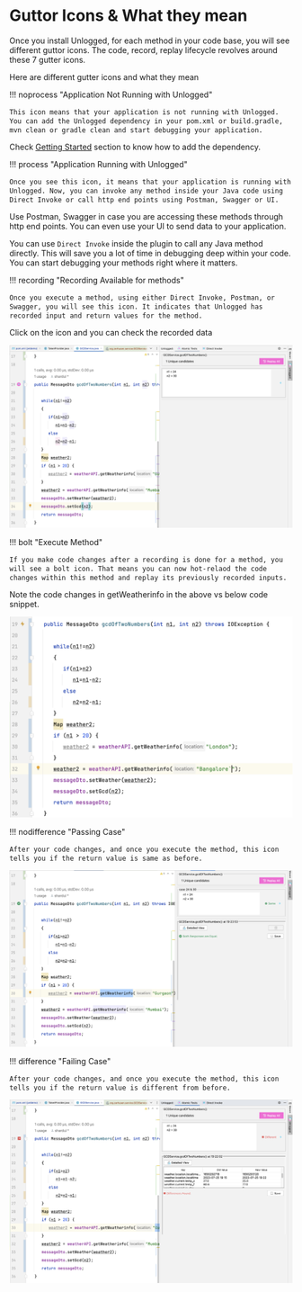 # Guttor Icons & What they mean

Once you install Unlogged, for each method in your code base, you will see different guttor icons. The code, record, replay lifecycle revolves around these 7 gutter icons. 

Here are different gutter icons and what they mean

!!! noprocess "Application Not Running with Unlogged"

    This icon means that your application is not running with Unlogged. You can add the Unlogged dependency in your pom.xml or build.gradle, mvn clean or gradle clean and start debugging your application.
 
Check [Getting Started](index.md) section to know how to add the dependency.

!!! process "Application Running with Unlogged"

    Once you see this icon, it means that your application is running with Unlogged. Now, you can invoke any method inside your Java code using Direct Invoke or call http end points using Postman, Swagger or UI.

Use Postman, Swagger in case you are accessing these methods through http end points. You can even use your UI to send data to your application. 

You can use ```Direct Invoke``` inside the plugin to call any Java method directly. This will save you a lot of time in debugging deep within your code. You can start debugging your methods right where it matters.

!!! recording "Recording Available for methods"

    Once you execute a method, using either Direct Invoke, Postman, or Swagger, you will see this icon. It indicates that Unlogged has recorded input and return values for the method. 

Click on the icon and you can check the recorded data

![](assets/images/3.png)

!!! bolt "Execute Method"

    If you make code changes after a recording is done for a method, you will see a bolt icon. That means you can now hot-relaod the code changes within this method and replay its previously recorded inputs.

Note the code changes in getWeatherinfo in the above vs below code snippet.

![](assets/images/4.png)

!!! nodifference "Passing Case"
    
    After your code changes, and once you execute the method, this icon tells you if the return value is same as before. 

![](assets/images/6.png)

!!! difference "Failing Case"

    After your code changes, and once you execute the method, this icon tells you if the return value is different from before. 

![](assets/images/5.png)